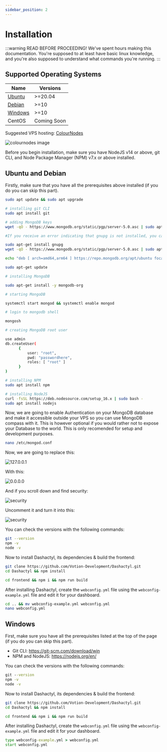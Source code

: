 ```yaml
---
sidebar_position: 2
---
```


# Installation

:::warning READ BEFORE PROCEEDING!
We've spent hours making this documentation. You're supposed to at least have basic linux knowledge, and you're also supposed to understand what commands you're running.
:::

## Supported Operating Systems
|    Name     |   Versions    |
|-------------|---------------|
|   [Ubuntu](#ubuntu-and-debian)    |    >=20.04    |
|   [Debian](#ubuntu-and-debian)    |    >=10       |
|   [Windows](#windows)   |    >=10       |
|   CentOS    |  Coming Soon  |

Suggested VPS hosting: [ColourNodes](https://colournodes.com)

![colournodes image](/img/colournodes.gif)

Before you begin installation, make sure you have NodeJS v14 or above, git CLI, and Node Package Manager (NPM) v7.x or above installed.

## Ubuntu and Debian
Firstly, make sure that you have all the prerequisites above installed (if you do you can skip this part).

```bash
sudo apt update && sudo apt upgrade

# installing git CLI
sudo apt install git

# adding MongoDB keys
wget -qO - https://www.mongodb.org/static/pgp/server-5.0.asc | sudo apt-key add -

#If you receive an error indicating that gnupg is not installed, you can:

sudo apt-get install gnupg
wget -qO - https://www.mongodb.org/static/pgp/server-5.0.asc | sudo apt-key add -

echo "deb [ arch=amd64,arm64 ] https://repo.mongodb.org/apt/ubuntu focal/mongodb-org/5.0 multiverse" | sudo tee /etc/apt/sources.list.d/mongodb-org-5.0.list

sudo apt-get update

# installing MongoDB

sudo apt-get install -y mongodb-org

# starting MongoDB

systemctl start mongod && systemctl enable mongod

# login to mongodb shell

mongosh

# creating MongoDB root user

use admin
db.createUser(
      {
          user: "root",
          pwd: "passwordhere",
          roles: [ "root" ]
      }
)

# installing NPM
sudo apt install npm

# installing NodeJS
curl -fsSL https://deb.nodesource.com/setup_16.x | sudo bash -
sudo apt install nodejs
```

Now, we are going to enable Authentication on your MongoDB database and make it accessible outside your VPS so you can use MongoDB compass with it. This is however optional if you would rather not to expose your Database to the world. This is only recomended for setup and development purposes.

```bash
nano /etc/mongod.conf
```

Now, we are going to replace this:

![127.0.0.1](/img/mongodb_net_127.0.0.1.png)

With this:

![0.0.0.0](/img/mongodb_net_0.0.0.0.png)

And if you scroll down and find security:

![security](/img/mongodb_security.png)

Uncomment it and turn it into this:

![security](/img/mongodb_security_enabled.png)

You can check the versions with the following commands:
```bash
git --version
npm -v
node -v
```

Now to install Dashactyl, its dependencies & build the frontend:
```bash
git clone https://github.com/Votion-Development/Dashactyl.git
cd Dashactyl && npm install

cd frontend && npm i && npm run build
```

After installing Dashactyl, create the `webconfig.yml` file using the `webconfig-example.yml` file and edit it for your dashboard.
```bash
cd .. && mv webconfig-example.yml webconfig.yml
nano webconfig.yml
```

## Windows
First, make sure you have all the prerequisites listed at the top of the page (if you do you can skip this part).

- Git CLI: https://git-scm.com/download/win
- NPM and NodeJS: https://nodejs.org/en/

You can check the versions with the following commands:
```bat
git --version
npm -v
node -v
```

Now to install Dashactyl, its dependencies & build the frontend:
```bash
git clone https://github.com/Votion-Development/Dashactyl.git
cd Dashactyl && npm install

cd frontend && npm i && npm run build
```

After installing Dashactyl, create the `webconfig.yml` file using the `webconfig-example.yml` file and edit it for your dashboard.
```bat
type webconfig-example.yml > webconfig.yml
start webconfig.yml
```
